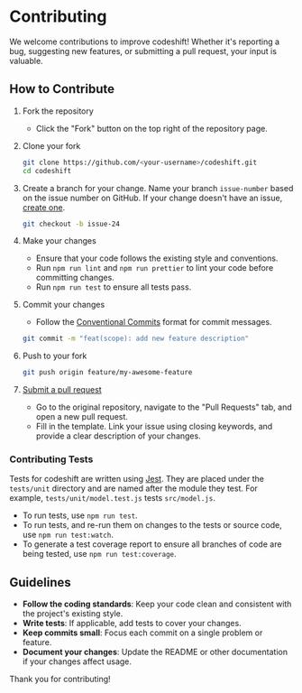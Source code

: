 # Contributing

We welcome contributions to improve codeshift! Whether it's reporting a bug, suggesting new features, or submitting a pull request, your input is valuable.

## How to Contribute

1. Fork the repository

   - Click the "Fork" button on the top right of the repository page.

2. Clone your fork

   ```bash
   git clone https://github.com/<your-username>/codeshift.git
   cd codeshift
   ```

3. Create a branch for your change. Name your branch `issue-number` based on the issue number on GitHub. If your change doesn't have an issue, [create one](https://github.com/uday-rana/codeshift/issues).

   ```bash
   git checkout -b issue-24
   ```

4. Make your changes

   - Ensure that your code follows the existing style and conventions.
   - Run `npm run lint` and `npm run prettier` to lint your code before committing changes.
   - Run `npm run test` to ensure all tests pass.

5. Commit your changes

   - Follow the [Conventional Commits](https://www.conventionalcommits.org/) format for commit messages.

   ```bash
   git commit -m "feat(scope): add new feature description"
   ```

6. Push to your fork

   ```bash
   git push origin feature/my-awesome-feature
   ```

7. [Submit a pull request](https://github.com/uday-rana/codeshift/pulls)

   - Go to the original repository, navigate to the "Pull Requests" tab, and open a new pull request.
   - Fill in the template. Link your issue using closing keywords, and provide a clear description of your changes.

### Contributing Tests

Tests for codeshift are written using [Jest](https://jestjs.io/). They are placed under the `tests/unit` directory and are named after the module they test. For example, `tests/unit/model.test.js` tests `src/model.js`.

- To run tests, use `npm run test`.
- To run tests, and re-run them on changes to the tests or source code, use `npm run test:watch`.
- To generate a test coverage report to ensure all branches of code are being tested, use `npm run test:coverage`.

## Guidelines

- **Follow the coding standards**: Keep your code clean and consistent with the project's existing style.
- **Write tests**: If applicable, add tests to cover your changes.
- **Keep commits small**: Focus each commit on a single problem or feature.
- **Document your changes**: Update the README or other documentation if your changes affect usage.

Thank you for contributing!
